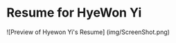 # Resume for HyeWon Yi

![Preview of Hyewon Yi's Resume] (img/ScreenShot.png)
<!--https://hyewonyi.github.io/HyeWonYi-Website/-->
